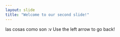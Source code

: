 ```yaml
---
layout: slide
title: "Welcome to our second slide!"
---
```

las cosas como son :v
Use the left arrow to go back!

